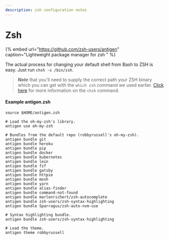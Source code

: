 ```yaml
---
description: zsh configuration notes
---
```


# Zsh

{% embed url="https://github.com/zsh-users/antigen" caption="Lightweight package manager for zsh " %}

The actual process for changing your default shell from Bash to ZSH is easy. Just run `chsh -s /bin/zsh`.

> _**Note**_ that you'll need to supply the correct path your ZSH binary which you can get with the `which zsh` command we used earlier. [Click here](https://linux.die.net/man/1/chsh) for more information on the `chsh` command.

#### Example antigen.zsh

```text
source $HOME/antigen.zsh

# Load the oh-my-zsh's library.
antigen use oh-my-zsh

# Bundles from the default repo (robbyrussell's oh-my-zsh).
antigen bundle git
antigen bundle heroku
antigen bundle pip
antigen bundle docker
antigen bundle kubernetes
antigen bundle lein
antigen bundle fzf
antigen bundle gatsby
antigen bundle httpie
antigen bundle mosh
antigen bundle yarn
antigen bundle alias-finder
antigen bundle command-not-found
antigen bundle marlonrichert/zsh-autocomplete
antigen bundle zsh-users/zsh-syntax-highlighting
antigen bundle Sparragus/zsh-auto-nvm-use

# Syntax highlighting bundle.
antigen bundle zsh-users/zsh-syntax-highlighting

# Load the theme.
antigen theme robbyrussell
```

